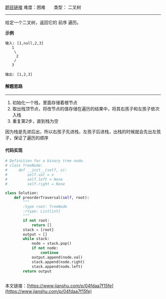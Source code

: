  [题目链接](https://leetcode-cn.com/problems/binary-tree-preorder-traversal/)
难度：困难          &nbsp;&nbsp;&nbsp;&nbsp;&nbsp;&nbsp;类型：  二叉树
***
给定一个二叉树，返回它的 前序 遍历。

 
**示例**
```
输入: [1,null,2,3]  
   1
    \
     2
    /
   3 

输出: [1,2,3]
```

#### 解题思路
***
1. 初始化一个栈，里面存储着根节点
2. 取出栈顶节点，将改节点的值存储在遍历的结果中，将其右孩子和左孩子依次入栈
3. 重复第2步，直到栈为空

因为栈是先进后出，所以右孩子先进栈，左孩子后进栈，出栈的时候就会先出左孩子，保证了遍历的顺序

#### 代码实现
```python
# Definition for a binary tree node.
# class TreeNode:
#     def __init__(self, x):
#         self.val = x
#         self.left = None
#         self.right = None

class Solution:
    def preorderTraversal(self, root):
        """
        :type root: TreeNode
        :rtype: List[int]
        """
        if not root:
            return []
        stack = [root]
        output = []
        while stack:
            node = stack.pop()
            if not node:
                continue
            output.append(node.val)
            stack.append(node.right)
            stack.append(node.left)
        return output
        
```
本文链接：[https://www.jianshu.com/p/04fdaa7f15fe](https://www.jianshu.com/p/04fdaa7f15fe)

 
